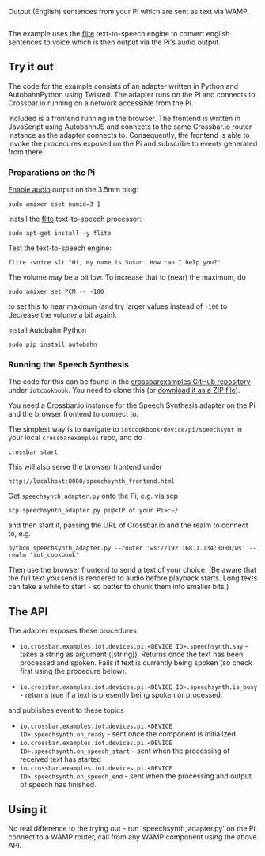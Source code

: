 Output (English) sentences from your Pi which are sent as text via WAMP.

<div class="topimage_container">
   <img class="topimage" src="../../static/img/iotcookbook/speech_raspberry_pi.jpg" alt="">   
</div>

The example uses the [flite](http://www.festvox.org/flite/) text-to-speech engine to convert english sentences to voice which is then output via the Pi's audio output.




## Try it out

The code for the example consists of an adapter written in Python and AutobahnPython using Twisted. The adapter runs on the Pi and connects to Crossbar.io running on a network accessible from the Pi.

Included is a frontend running in the browser. The frontend is written in JavaScript using AutobahnJS and connects to the same Crossbar.io router instance as the adapter connects to. Consequently, the frontend is able to invoke the procedures exposed on the Pi and subscribe to events generated from there.

### Preparations on the Pi

[Enable audio](https://www.raspberrypi.org/documentation/configuration/audio-config.md) output on the 3.5mm plug:

```console
sudo amixer cset numid=3 1
```

Install the [flite](http://www.festvox.org/flite/) text-to-speech processor:

```console
sudo apt-get install -y flite
```

Test the text-to-speech engine:

```console
flite -voice slt "Hi, my name is Susan. How can I help you?"
```

The volume may be a bit low. To increase that to (near) the maximum, do

```shell
sudo amixer set PCM -- -100
```

to set this to near maximun (and try larger values instead of `-100` to decrease the volume a bit again).

Install Autobahn|Python

```console
sudo pip install autobahn
```

### Running the Speech Synthesis

The code for this can be found in the [crossbarexamples GitHub repository](https://github.com/crossbario/crossbarexamples) under `iotcookbook`. You need to clone this (or [download it as a ZIP file](https://github.com/crossbario/crossbarexamples/archive/master.zip)).

You need a Crossbar.io instance for the Speech Synthesis adapter on the Pi and the browser frontend to connect to.

The simplest way is to navigate to `iotcookbook/device/pi/speechsynt` in your local `crossbarexamples` repo, and do

```console
crossbar start
```

This will also serve the browser frontend under

```
http://localhost:8080/speechsynth_frontend.html
```

Get `speechsynth_adapter.py` onto the Pi, e.g. via scp

```console
scp speechsynth_adapter.py pi@<IP of your Pi>:~/
```

and then start it, passing the URL of Crossbar.io and the realm to connect to, e.g.

```console
python speechsynth_adapter.py --router 'ws://192.168.1.134:8080/ws' --realm 'iot_cookbook'
```

Then use the browser frontend to send a text of your choice. (Be aware that the full text you send is rendered to audio before playback starts. Long texts can take a while to start - so better to chunk them into smaller bits.)


## The API

The adapter exposes these procedures

* `io.crossbar.examples.iot.devices.pi.<DEVICE ID>.speechsynth.say` - takes a string as argument ([string]). Returns once the text has been processed and spoken. Fails if text is currently being spoken (so check first using the procedure below).

* `io.crossbar.examples.iot.devices.pi.<DEVICE ID>.speechsynth.is_busy` - returns true if a text is presently being spoken or processed. 

and publishes event to these topics

* `io.crossbar.examples.iot.devices.pi.<DEVICE ID>.speechsynth.on_ready` - sent once the component is initialized
* `io.crossbar.examples.iot.devices.pi.<DEVICE ID>.speechsynth.on_speech_start` - sent when the processing of received text has started
* `io.crossbar.examples.iot.devices.pi.<DEVICE ID>.speechsynth.on_speech_end` - sent when the processing and output of speech has finished.


## Using it

No real difference to the trying out - run 'speechsynth_adapter.py' on the Pi, connect to a WAMP router, call from any WAMP component using the above API.